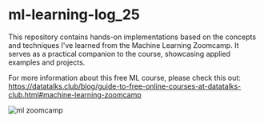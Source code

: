 # ml-learning-log_25
This repository contains hands-on implementations based on the concepts and techniques I've learned from the Machine Learning Zoomcamp. It serves as a practical companion to the course, showcasing applied examples and projects.

For more information about this free ML course, please check this out: https://datatalks.club/blog/guide-to-free-online-courses-at-datatalks-club.html#machine-learning-zoomcamp

![ml zoomcamp](https://github.com/user-attachments/assets/5a3424c5-0406-48d2-99ea-749bdaf1c49c)
